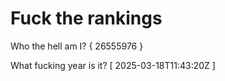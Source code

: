 # Fuck the rankings

Who the hell am I?
{ 26555976 }

What fucking year is it?
[ 2025-03-18T11:43:20Z ]
